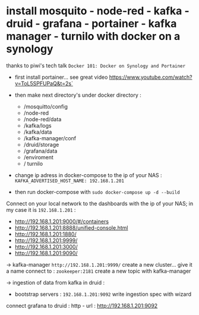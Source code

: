 # install mosquito - node-red - kafka - druid - grafana - portainer - kafka manager - turnilo with docker on a synology 

thanks to piwi's tech talk `Docker 101: Docker on Synology and Portainer`


* first install portainer... see great video https://www.youtube.com/watch?v=ToL5SPFUPaQ&t=2s`
* then make next directory's under docker directory :
    *  /mosquitto/config
    *  /node-red
    *  /node-red/data
    *  /kafka/logs
    *  /kafka/data
    *  /kafka-manager/conf
    *  /druid/storage
    *  /grafana/data
    *  /enviroment
    * / turnilo
    
* change ip adress in docker-compose to the ip of your NAS : `KAFKA_ADVERTISED_HOST_NAME: 192.168.1.201` 
* then run docker-compose with `sudo docker-compose up -d --build`

Connect on your local network to the dashboards with the ip of your NAS; in my case it is `192.168.1.201` :
* http://192.168.1.201:9000/#/containers
* http://192.168.1.201:8888/unified-console.html
* http://192.168.1.201:1880/
* http://192.168.1.201:9999/
* http://192.168.1.201:3000/
* http://192.168.1.201:9090/

-> kafka-manager `http://192.168.1.201:9999/`
create a new cluster...
give it a name 
connect to : `zookeeper:2181`
create a new topic with kafka-manager


-> ingestion of data from kafka in druid :
* bootstrap servers :  `192.168.1.201:9092`
write ingestion spec with wizard

connect grafana to druid :
http - url : 
			http://192.168.1.201:9092
